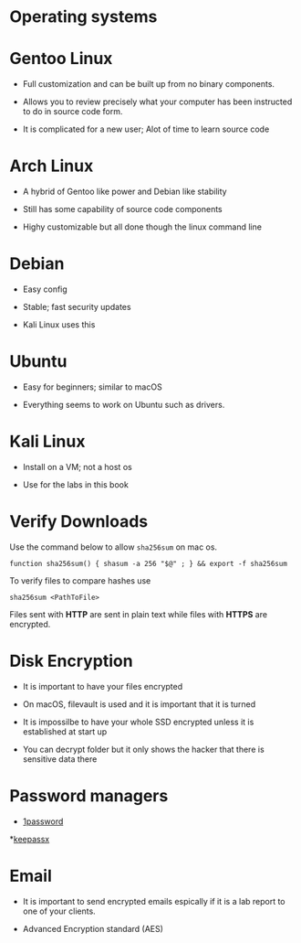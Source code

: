 # Operating systems
# Gentoo Linux 
* Full customization and can be built up from no binary components. 

* Allows you to review precisely what your computer has been instructed to do in source code form.

* It is complicated for a new user; Alot of time to learn source code 

# Arch Linux
* A hybrid of Gentoo like power and Debian like stability

* Still has some capability of source code components 

* Highy customizable but all done though the linux command line

# Debian 
* Easy config

* Stable; fast security updates

* Kali Linux uses this 

# Ubuntu
* Easy for beginners; similar to macOS

* Everything seems to work on Ubuntu such as drivers.

# Kali Linux 
* Install on a VM; not a host os 

* Use for the labs in this book 

# Verify Downloads
Use the command below to allow ```sha256sum``` on mac os. 
```
function sha256sum() { shasum -a 256 "$@" ; } && export -f sha256sum
```
To verify files to compare hashes use 
```
sha256sum <PathToFile>
```
Files sent with **HTTP** are sent in plain text while files with **HTTPS** are encrypted.

# Disk Encryption 
* It is important to have your files encrypted

* On macOS, filevault is used and it is important that it is turned 

* It is impossilbe to have your whole SSD encrypted unless it is established at start up

* You can decrypt folder but it only shows the hacker that there is sensitive data there

# Password managers 
* [1password](https://1password.com/)

*[keepassx](https://www.keepassx.org/)

# Email 
* It is important to send encrypted emails espically if it is a lab report to one of your clients. 

* Advanced Encryption standard (AES) 











